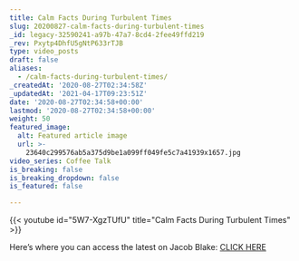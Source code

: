 ```yaml
---
title: Calm Facts During Turbulent Times
slug: 20200827-calm-facts-during-turbulent-times
_id: legacy-32590241-a97b-47a7-8cd4-2fee49ffd219
_rev: Pxytp4DhfU5gNtP633rTJB
type: video_posts
draft: false
aliases:
  - /calm-facts-during-turbulent-times/
_createdAt: '2020-08-27T02:34:58Z'
_updatedAt: '2021-04-17T09:23:51Z'
date: '2020-08-27T02:34:58+00:00'
lastmod: '2020-08-27T02:34:58+00:00'
weight: 50
featured_image:
  alt: Featured article image
  url: >-
    23640c299576ab5a375d9be1a099ff049fe5c7a41939x1657.jpg
video_series: Coffee Talk
is_breaking: false
is_breaking_dropdown: false
is_featured: false

---
```

{{< youtube id="5W7-XgzTUfU" title="Calm Facts During Turbulent Times" >}}

Here’s where you can access the latest on Jacob Blake: [CLICK HERE](https://smarthernews.com/article/jacobblake/)